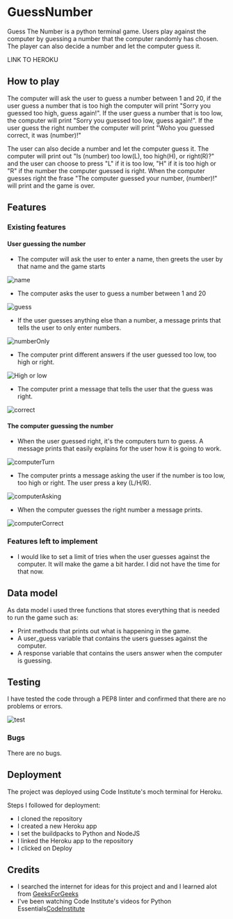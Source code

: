 # GuessNumber

Guess The Number is a python terminal game. Users play against the computer by guessing a number that the computer randomly has chosen. The player can also decide a number and let the computer guess it. 

LINK TO HEROKU

## How to play

 The computer will ask the user to guess a number between 1 and 20, if the user guess a number that is too high the computer will print "Sorry you guessed too high, guess again!". If the user guess a number that is too low, the computer will print "Sorry you guessed too low, guess again!". If the user guess the right number the computer will print "Woho you guessed correct, it was (number)!"

The user can also decide a number and let the computer guess it. The computer will print out "Is (number) too low(L), too high(H), or right(R)?" and the user can choose to press "L" if it is too low, "H" if it is too high or "R" if the number the computer guessed is right. When the computer guesses right the frase "The computer guessed your number, (number)!" will print and the game is over. 

## Features

### Existing features

#### User guessing the number

- The computer will ask the user to enter a name, then greets the user by that name and the game starts

![name](https://github.com/matgus217/GuessNumber/assets/147818054/5a914d13-bc2e-4973-9668-73771b21c553)


- The computer asks the user to guess a number between 1 and 20

![guess](https://github.com/matgus217/GuessNumber/assets/147818054/e83ff616-48f0-4552-9f5c-776f0b81cebd)


- If the user guesses anything else than a number, a message prints that tells the user to only enter numbers.

![numberOnly](https://github.com/matgus217/GuessNumber/assets/147818054/9244868e-d02d-4f08-b796-e65c70b894da)


- The computer print different answers if the user guessed too low, too high or right.

![High or low](https://github.com/matgus217/GuessNumber/assets/147818054/7fd28ace-e65a-4338-9ba1-36754319b583)


- The computer print a message that tells the user that the guess was right.

![correct](https://github.com/matgus217/GuessNumber/assets/147818054/0f40de36-e367-4fec-ae2a-a06f48fb6511)


#### The computer guessing the number

- When the user guessed right, it's the computers turn to guess. A message prints that easily explains for the user how it is going to work.

![computerTurn](https://github.com/matgus217/GuessNumber/assets/147818054/079ebf5a-5ac2-40fe-9a51-84ea691b01c4)


- The computer prints a message asking the user if the number is too low, too high or right. The user press a key (L/H/R).

![computerAsking](https://github.com/matgus217/GuessNumber/assets/147818054/1ba457f5-a988-4a99-9094-8d058002d229)


- When the computer guesses the right number a message prints.

![computerCorrect](https://github.com/matgus217/GuessNumber/assets/147818054/ab67009b-528b-49f8-b7b6-d6e24a7ae1bf)


### Features left to implement
- I would like to set a limit of tries when the user guesses against the computer. It will make the game a bit harder. I did not have the time for that now.

## Data model

As data model i used three functions that stores everything that is needed to run the game such as:
- Print methods that prints out what is happening in the game.
- A user_guess variable that contains the users guesses against the computer.
- A response variable that contains the users answer when the computer is guessing.

## Testing

I have tested the code through a PEP8 linter and confirmed that there are no problems or errors.

![test](https://github.com/matgus217/GuessNumber/assets/147818054/c09843e9-6e6d-4cf6-b40d-eb3fc2f633dc)


### Bugs
There are no bugs.

## Deployment

The project was deployed using Code Institute's moch terminal for Heroku.

Steps I followed for deployment:
- I cloned the repository
- I created a new Heroku app 
- I set the buildpacks to Python and NodeJS
- I linked the Heroku app to the repository
- I clicked on Deploy

## Credits

- I searched the internet for ideas for this project and and I learned alot from [GeeksForGeeks](https://www.geeksforgeeks.org/python-programming-language/)
- I've been watching Code Institute's videos for Python Essentials[CodeInstitute](https://learn.codeinstitute.net/courses/coursev1:CodeInstitute+LS101+2021_T1/courseware/293ee9d8ff3542d3b877137ed81b9a5b/071036790a5642f9a6f004f9888b6a45/?child=first)

